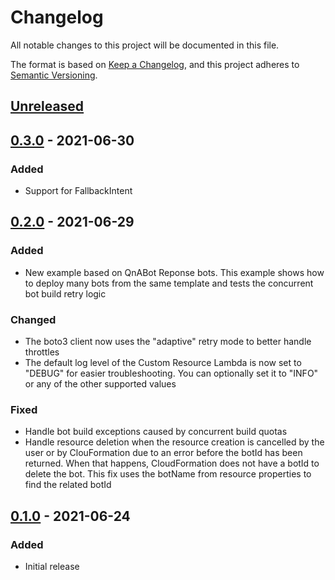 # Changelog
All notable changes to this project will be documented in this file.

The format is based on [Keep a Changelog](https://keepachangelog.com/en/1.0.0/),
and this project adheres to [Semantic Versioning](https://semver.org/spec/v2.0.0.html).

## [Unreleased]

## [0.3.0] - 2021-06-30
### Added
- Support for FallbackIntent

## [0.2.0] - 2021-06-29
### Added
- New example based on QnABot Reponse bots. This example shows how to deploy
  many bots from the same template and tests the concurrent bot build
  retry logic
### Changed
- The boto3 client now uses the "adaptive" retry mode to better handle
  throttles
- The default log level of the Custom Resource Lambda is now set to "DEBUG"
  for easier troubleshooting. You can optionally set it to "INFO" or any
  of the other supported values
### Fixed
- Handle bot build exceptions caused by concurrent build quotas
- Handle resource deletion when the resource creation is cancelled by the
  user or by ClouFormation due to an error before the botId has been
  returned. When that happens, CloudFormation does not have a botId to
  delete the bot. This fix uses the botName from resource properties to
  find the related botId

## [0.1.0] - 2021-06-24
### Added
- Initial release

[Unreleased]: https://github.com/aws-samples/aws-lex-v2-cfn-cr/compare/v0.3.0...develop
[0.3.0]: https://github.com/aws-samples/aws-lex-v2-cfn-cr/compare/v0.3.0...v0.3.0
[0.2.0]: https://github.com/aws-samples/aws-lex-v2-cfn-cr/compare/v0.1.0...v0.2.0
[0.1.0]: https://github.com/aws-samples/aws-lex-v2-cfn-cr/releases/tag/v0.1.0